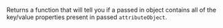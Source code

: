 Returns a function that will tell you if a passed in object contains all of the key/value properties present in passed `attributeObject`.
